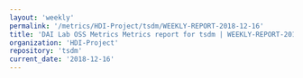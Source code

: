```yaml
---
layout: 'weekly'
permalink: '/metrics/HDI-Project/tsdm/WEEKLY-REPORT-2018-12-16'
title: 'DAI Lab OSS Metrics Metrics report for tsdm | WEEKLY-REPORT-2018-12-16'
organization: 'HDI-Project'
repository: 'tsdm'
current_date: '2018-12-16'
---
```

